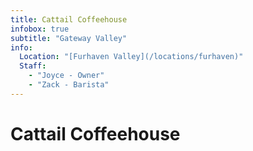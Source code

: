 ```yaml
---
title: Cattail Coffeehouse
infobox: true
subtitle: "Gateway Valley"
info:
  Location: "[Furhaven Valley](/locations/furhaven)"
  Staff:
    - "Joyce - Owner"
    - "Zack - Barista"
---
```


# Cattail Coffeehouse
